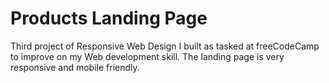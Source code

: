 # Products Landing Page
Third project of Responsive Web Design I built as tasked at freeCodeCamp to improve on my Web development skill.
The landing page is very responsive and mobile friendly. 
